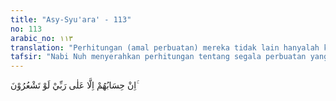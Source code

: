 ```yaml
---
title: "Asy-Syu'ara' - 113"
no: 113
arabic_no: ١١٣
translation: "Perhitungan (amal perbuatan) mereka tidak lain hanyalah kepada Tuhanku, jika kamu menyadari."
tafsir: "Nabi Nuh menyerahkan perhitungan tentang segala perbuatan yang dilakukan oleh para pengikutnya yang beriman sepenuhnya kepada Allah, karena Dialah Yang Mengetahui segala sesuatu. Dialah yang berwenang menilai perbuatan hamba-hamba-Nya, dan Dia pulalah yang memberi balasannya. Perbuatan yang baik dibalas dengan pahala yang berlipat ganda, sedang perbuatan buruk dibalas dengan hukuman yang setimpal. Itulah hukum Allah. Mereka seharusnya mengetahui hukum Allah tersebut."
---
```


اِنْ حِسَابُهُمْ اِلَّا عَلٰى رَبِّيْ لَوْ تَشْعُرُوْنَ ۚ  
